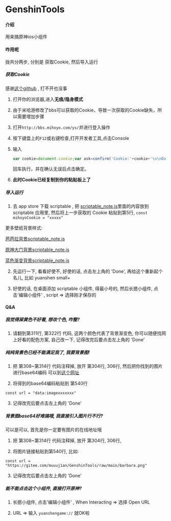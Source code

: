 # GenshinTools

#### 介绍
用来搞原神ios小组件

#### 咋用呢

拢共分两步, 分别是 获取Cookie, 然后导入运行

##### 获取Cookie

感谢[这个github](https://github.com/Womsxd/AutoMihoyoBBS/) , 打不开也没事

1. 打开你的浏览器,进入**无痕/隐身模式**

2. 由于米哈游修改了bbs可以获取的Cookie，导致一次获取的Cookie缺失，所以需要增加步骤

3. 打开`http://bbs.mihoyo.com/ys/`并进行登入操作

4. 按下键盘上的`F12`或右键检查,打开开发者工具,点击Console

5. 输入

   ```javascript
   var cookie=document.cookie;var ask=confirm('Cookie:'+cookie+'\n\nDo you want to copy the cookie to the clipboard?');if(ask==true){copy(cookie);msg=cookie}else{msg='Cancel'}
   ```

   回车执行，并在确认无误后点击确定。

7. **此时Cookie已经复制到你的粘贴板上了**

##### 导入运行

1. 去 app store 下载 scriptable , 把 [scriptable_note.js](https://gitee.com/muuuj1an/GenshinTools/raw/main/scriptable_note.js)里面的内容放到 scriptable 应用里, 然后将上一步获取的 Cookie 粘贴到第5行,  `` const mihoyoCookie = "xxxxx" ``

更多壁纸背景样式:

[芭芭拉背景scriptable_note.js](https://gitee.com/muuuj1an/GenshinTools/raw/main/scriptable_note_barbara.js)  

[原神大门背景scriptable_note.js](https://gitee.com/muuuj1an/GenshinTools/raw/main/scriptable_note_yuanshenDoor.js)

[蓝色渐变背景scriptable_note.js](https://gitee.com/muuuj1an/GenshinTools/raw/main/scriptable_note_blue.js)

2. 先运行一下, 看看好使不, 好使的话, 点击左上角的 'Done', 再给这个重新起个名儿, 比如 yuanshen small+

3. 好使的话, 在桌面添加 scriptable 小组件, 得最小号的, 然后长摁小组件, 点击'编辑小组件' , script => 选择刚才保存的

#### Q&A

##### 我觉得屎黄色不好看, 想改个色, 咋整?

1. 请翻到第311行, 第322行 代码, 这两个颜色代表了背景渐变色, 你可以随便找网上好看的配色方案, 自己改一下, 记得改完后要点击左上角的 'Done'

##### 纯纯背景色已经不能满足我了, 我要背景图!

1. 把 第308~第314行 代码注释掉, 放开 第304行, 306行, 然后把你找到的图片进行base64编码 可以到[这个网址](http://www.jsons.cn/img2base64/)

2. 将得到的base64编码粘贴到 第540行 

`` const url = "data:imagexxxxxxx" ``

3. 记得改完后要点击左上角的 'Done'

##### 背景图base64好难搞哦, 我直接引入图片行不行?

可以是可以, 首先是你一定要有图片的在线地址哦

1. 把 第308~第314行 代码注释掉, 放开 第304行, 306行, 

2. 将图片链接粘贴到第540行, 比如: 

`` const url = "https://gitee.com/muuuj1an/GenshinTools/raw/main/barbara.png" ``

3. 记得改完后要点击左上角的 'Done'

##### 能不能点击这个小组件, 直接打开原神?

1. 长摁小组件, 点击'编辑小组件' , When Interacting => 选择 Open URL

2. URL => 输入 `` yuanshengame:// `` 就OK啦
